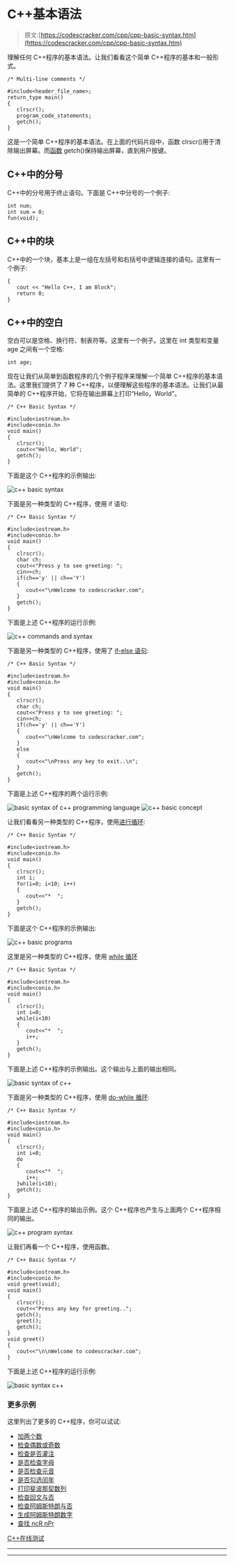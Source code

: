 # C++基本语法

> 原文:[https://codescracker.com/cpp/cpp-basic-syntax.htm](https://codescracker.com/cpp/cpp-basic-syntax.htm)

理解任何 C++程序的基本语法。让我们看看这个简单 C++程序的基本和一般形式。

```
/* Multi-line comments */

#include<header_file_name>;
return_type main()
{
   clrscr();
   program_code_statements;
   getch();
}
```

这是一个简单 C++程序的基本语法。在上面的代码片段中，函数 clrscr()用于清除输出屏幕。而[函数](/cpp/cpp-functions.htm) getch()保持输出屏幕，直到用户按键。

## C++中的分号

C++中的分号用于终止语句。下面是 C++中分号的一个例子:

```
int num;
int sum = 0;
fun(void);
```

## C++中的块

C++中的一个块，基本上是一组在左括号和右括号中逻辑连接的语句。这里有一个例子:

```
{
   cout << "Hello C++, I am Block";
   return 0;
}
```

## C++中的空白

空白可以是空格、换行符、制表符等。这里有一个例子。这里在 int 类型和变量 age 之间有一个空格:

```
int age;
```

现在让我们从简单到函数程序的几个例子程序来理解一个简单 C++程序的基本语法。这里我们提供了 7 种 C++程序，以便理解这些程序的基本语法。让我们从最简单的 C++程序开始，它将在输出屏幕上打印“Hello，World”。

```
/* C++ Basic Syntax */

#include<iostream.h>
#include<conio.h>
void main()
{
   clrscr();
   cout<<"Hello, World";
   getch();
}
```

下面是这个 C++程序的示例输出:

![c++ basic syntax](../Images/10d37ed842ade3259a05759a1ba4944b.png)

下面是另一种类型的 C++程序，使用 if 语句:

```
/* C++ Basic Syntax */

#include<iostream.h>
#include<conio.h>
void main()
{
   clrscr();
   char ch;
   cout<<"Press y to see greeting: ";
   cin>>ch;
   if(ch=='y' || ch=='Y')
   {
      cout<<"\nWelcome to codescracker.com";
   }
   getch();
}
```

下面是上述 C++程序的运行示例:

![c++ commands and syntax](../Images/54a2107e0b084e75e9c747ff7e2f5d86.png)

下面是另一种类型的 C++程序，使用了 [if-else 语句](/cpp/cpp-selection-statements.htm):

```
/* C++ Basic Syntax */

#include<iostream.h>
#include<conio.h>
void main()
{
   clrscr();
   char ch;
   cout<<"Press y to see greeting: ";
   cin>>ch;
   if(ch=='y' || ch=='Y')
   {
      cout<<"\nWelcome to codescracker.com";
   }
   else
   {
      cout<<"\nPress any key to exit..\n";
   }
   getch();
}
```

下面是上述 C++程序的两个运行示例:

![basic syntax of c++ programming language](../Images/8516f9e4d7ad3d00b6e3d0e829196c75.png)
![c++ basic concept](../Images/0e30ce6530e825889dc98c39e97f4c35.png)

让我们看看另一种类型的 C++程序，使用[进行循环](/cpp/cpp-iteration-statements.htm):

```
/* C++ Basic Syntax */

#include<iostream.h>
#include<conio.h>
void main()
{
   clrscr();
   int i;
   for(i=0; i<10; i++)
   {
      cout<<"*  ";
   }
   getch();
}
```

下面是这个 C++程序的示例输出:

![c++ basic programs](../Images/e9a85e67957be20ba8522d331a8c0dfa.png)

这里是另一种类型的 C++程序，使用 [while 循环](/cpp/cpp-iteration-statements.htm)

```
/* C++ Basic Syntax */

#include<iostream.h>
#include<conio.h>
void main()
{
   clrscr();
   int i=0;
   while(i<10)
   {
      cout<<"*  ";
      i++;
   }
   getch();
}
```

下面是上述 C++程序的示例输出。这个输出与上面的输出相同。

![basic syntax of c++](../Images/88ecce2379953b6638aa418552b30055.png)

下面是另一种类型的 C++程序，使用 [do-while 循环](/cpp/cpp-iteration-statements.htm):

```
/* C++ Basic Syntax */

#include<iostream.h>
#include<conio.h>
void main()
{
   clrscr();
   int i=0;
   do
   {
      cout<<"*  ";
      i++;
   }while(i<10);
   getch();
}
```

下面是上述 C++程序的输出示例。这个 C++程序也产生与上面两个 C++程序相同的输出。

![c++ program syntax](../Images/b269df87bc4709be3e5de900dc6cc783.png)

让我们再看一个 C++程序，使用函数。

```
/* C++ Basic Syntax */

#include<iostream.h>
#include<conio.h>
void greet(void);
void main()
{
   clrscr();
   cout<<"Press any key for greeting..";
   getch();
   greet();
   getch();
}
void greet()
{
   cout<<"\n\nWelcome to codescracker.com";
}
```

下面是上述 C++程序的运行示例:

![basic syntax c++](../Images/c88acac0dd669fa9e26bbde92e222dca.png)

### 更多示例

这里列出了更多的 C++程序，你可以试试:

*   [加两个数](/cpp/program/cpp-program-add-two-numbers.htm)
*   [检查偶数或奇数](/cpp/program/cpp-program-check-even-odd.htm)
*   [检查是否灌注](/cpp/program/cpp-program-check-prime.htm)
*   [是否检查字母](/cpp/program/cpp-program-check-alphabet.htm)
*   [是否检查元音](/cpp/program/cpp-program-check-vowel.htm)
*   [是否勾选闰年](/cpp/program/cpp-program-check-leap-year.htm)
*   [打印斐波那契数列](/cpp/program/cpp-program-print-fabonacci-series.htm)
*   [检查回文与否](/cpp/program/cpp-program-palindrome-number.htm)
*   [检查阿姆斯特朗与否](/cpp/program/cpp-program-find-armstrong-number.htm)
*   [生成阿姆斯特朗数字](/cpp/program/cpp-program-generate-armstrong-number.htm)
*   [查找 ncR nPr](/cpp/program/cpp-program-find-ncr-npr.htm)

[C++在线测试](/exam/showtest.php?subid=3)

* * *

* * *